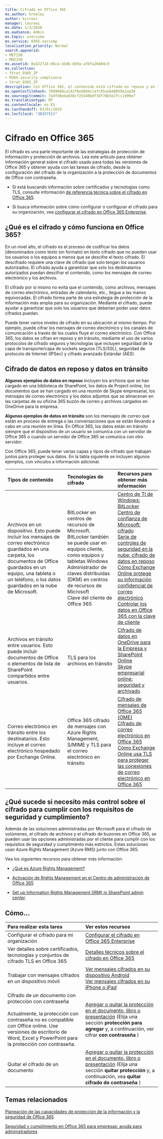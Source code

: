 ```yaml
---
title: Cifrado en Office 365
ms.author: krowley
author: kccross
manager: laurawi
ms.date: 1/3/2018
ms.audience: Admin
ms.topic: overview
ms.service: O365-seccomp
localization_priority: Normal
search.appverid:
- MET150
- MOE150
ms.assetid: 0a322724-08ca-43db-b69a-afbfa20484cd
ms.collection:
- Strat_O365_IP
- M365-security-compliance
- Strat_O365_IP
description: Con Office 365, el contenido está cifrado en reposo y en tránsito, usando el cifrado, los protocolos y las tecnologías más seguros disponibles. Obtenga información general sobre el cifrado en Office 365.
ms.openlocfilehash: 7099609ca142f6ed094ccafc95aab48059a1aa36
ms.sourcegitcommit: 7adfd8eda038cf25449bdf3df78b5e2fcc1999e7
ms.translationtype: MT
ms.contentlocale: es-ES
ms.lasthandoff: 03/01/2019
ms.locfileid: "30357511"
---
```

# <a name="encryption-in-office-365"></a>Cifrado en Office 365

El cifrado es una parte importante de las estrategias de protección de información y protección de archivos. Lea este artículo para obtener información general sobre el cifrado usado para todas las versiones de Office 365 y obtener ayuda con las tareas de cifrado, desde la configuración del cifrado de la organización a la protección de documentos de Office con contraseña.
  
- Si está buscando información sobre certificados y tecnologías como TLS, consulte información [de referencia técnica sobre el cifrado en Office 365](technical-reference-details-about-encryption.md).

- Si busca información sobre cómo configurar o configurar el cifrado para su organización, vea [configurar el cifrado en Office 365 Enterprise](set-up-encryption.md).

## <a name="what-is-encryption-and-how-does-it-work-in-office-365"></a>¿Qué es el cifrado y cómo funciona en Office 365?

En un nivel alto, el cifrado es el proceso de codificar los datos (denominados como texto sin formato) en texto cifrado que no pueden usar los usuarios o los equipos a menos que se descifre el texto cifrado. El descifrado requiere una clave de cifrado que solo tengan los usuarios autorizados. El cifrado ayuda a garantizar que solo los destinatarios autorizados puedan descifrar el contenido, como los mensajes de correo electrónico y los archivos.
  
El cifrado por sí mismo no evita que el contenido, como archivos, mensajes de correo electrónico, entradas de calendario, etc., llegue a las manos equivocadas. El cifrado forma parte de una estrategia de protección de la información más amplia para su organización. Mediante el cifrado, puede ayudar a garantizar que solo los usuarios que deberían poder usar datos cifrados puedan.
  
Puede tener varios niveles de cifrado en su ubicación al mismo tiempo. Por ejemplo, puede cifrar los mensajes de correo electrónico y los canales de comunicación a través de los cuales fluye el correo electrónico. Con Office 365, los datos se cifran en reposo y en tránsito, mediante el uso de varios protocolos de cifrado seguros y tecnologías que incluyen seguridad de la capa de transporte/capa de sockets seguros (TLS/SSL), seguridad de protocolo de Internet (IPSec) y cifrado avanzado Estándar (AES).
  
## <a name="encryption-for-data-at-rest-and-data-in-transit"></a>Cifrado de datos en reposo y datos en tránsito

 **Algunos ejemplos de datos en reposo** incluyen los archivos que se han cargado en una biblioteca de SharePoint, los datos de Project online, los documentos que se han cargado en una reunión de Skype empresarial, los mensajes de correo electrónico y los datos adjuntos que se almacenan en las carpetas de su oficina 365 buzón de correo y archivos cargados en OneDrive para la empresa. 
  
 **Algunos ejemplos de datos en tránsito** son los mensajes de correo que están en proceso de entrega o las conversaciones que se están llevando a cabo en una reunión en línea. En Office 365, los datos están en tránsito siempre que el dispositivo de un usuario se comunica con un servidor de Office 365 o cuando un servidor de Office 365 se comunica con otro servidor. 
  
Con Office 365, puede tener varias capas y tipos de cifrado que trabajan juntos para proteger sus datos. En la tabla siguiente se incluyen algunos ejemplos, con vínculos a información adicional.
  
|**Tipos de contenido**|**Tecnologías de cifrado**|**Recursos para obtener más información**|
|:-----|:-----|:-----|
|Archivos en un dispositivo. Esto puede incluir los mensajes de correo electrónico guardados en una carpeta, los documentos de Office guardados en un equipo, una tableta o un teléfono, o los datos guardados en la nube de Microsoft.  <br/> |BitLocker en centros de recursos de Microsoft. BitLocker también se puede usar en equipos cliente, como equipos y tabletas Windows  <br/> Administrador de claves distribuidas (DKM) en centros de recursos de Microsoft  <br/> Clave del cliente de Office 365  <br/> |[Centro de TI de Windows: BitLocker](https://docs.microsoft.com/windows/device-security/bitlocker/bitlocker-overview) <br/> [Centro de confianza de Microsoft: cifrado](https://www.microsoft.com/en-us/TrustCenter/Security/Encryption) <br/> [Serie de controles de seguridad en la nube: cifrado de datos en reposo](https://blogs.microsoft.com/microsoftsecure/2015/09/10/cloud-security-controls-series-encrypting-data-at-rest) <br/> [Cómo Exchange Online protege su información confidencial de correo electrónico](exchange-online-secures-email-secrets.md) <br/> [Controlar los datos en Office 365 con la clave de cliente](controlling-your-data-using-customer-key.md) <br/> |
|Archivos en tránsito entre usuarios. Esto puede incluir documentos de Office o elementos de lista de SharePoint compartidos entre usuarios.  <br/> |TLS para los archivos en tránsito  <br/> |[Cifrado de datos en OneDrive para la Empresa y SharePoint Online](data-encryption-in-odb-and-spo.md) <br/> [Skype empresarial online: seguridad y archivado](https://technet.microsoft.com/library/skype-for-business-online-security-and-archiving.aspx) <br/> |
|Correo electrónico en tránsito entre los destinatarios. Esto incluye el correo electrónico hospedado por Exchange Online.  <br/> |Office 365 cifrado de mensajes con Azure Rights Management, S/MIME y TLS para el correo electrónico en tránsito  <br/> |[Cifrado de mensajes de Office 365 (OME)](ome.md) <br/> [Cifrado de correo electrónico en Office 365](email-encryption.md) <br/> [Cómo Exchange Online usa TLS para proteger las conexiones de correo electrónico en Office 365](exchange-online-uses-tls-to-secure-email-connections.md) <br/> |

## <a name="what-if-i-need-more-control-over-encryption-to-meet-security-and-compliance-requirements"></a>¿Qué sucede si necesito más control sobre el cifrado para cumplir con los requisitos de seguridad y cumplimiento?

Además de las soluciones administradas por Microsoft para el cifrado de volúmenes, el cifrado de archivos y el cifrado de buzones en Office 365, se pueden usar las opciones administradas por el cliente para cumplir con los requisitos de seguridad y cumplimiento más estrictos. Estas soluciones usan Azure Rights Management (Azure RMS) junto con Office 365.
  
Vea los siguientes recursos para obtener más información:
  
- [¿Qué es Azure Rights Management?](https://docs.microsoft.com/information-protection/understand-explore/what-is-azure-rms)

- [Activación de Rights Management en el Centro de administración de Office 365](https://support.office.com/article/5b6d3ac7-b1ac-428e-b03e-50e882f85a6e)

- [Set up Information Rights Management (IRM) in SharePoint admin center](set-up-irm-in-sp-admin-center.md).

## <a name="how-do-i"></a>Cómo...

|**Para realizar esta tarea**|**Ver estos recursos**|
|:-----|:-----|
|Configurar el cifrado para mi organización  <br/> |[Configurar el cifrado en Office 365 Enterprise](set-up-encryption.md) <br/> |
|Ver detalles sobre certificados, tecnologías y conjuntos de cifrado TLS en Office 365  <br/> |[Detalles técnicos sobre el cifrado en Office 365](technical-reference-details-about-encryption.md) <br/> |
|Trabajar con mensajes cifrados en un dispositivo móvil  <br/> |[Ver mensajes cifrados en su dispositivo Android](https://support.office.com/article/83d60f17-2305-407a-a762-7d518401fdeb) <br/> [Ver mensajes cifrados en su iPhone o iPad](https://support.office.com/article/4d631321-0d26-4bcc-a483-d294dd0b1caf) <br/> |
|Cifrado de un documento con protección con contraseña  <br/><br/>  Actualmente, la protección con contraseña no es compatible con Office online. Use versiones de escritorio de Word, Excel y PowerPoint para la protección con contraseña.           |[Agregar o quitar la protección en el documento, libro o presentación](https://support.office.com/article/05084cc3-300d-4c1a-8416-38d3e37d6826) (Elija una sección **protección para agregar** y, a continuación, ver cifrar **con contraseña** )  <br/> |
|Quitar el cifrado de un documento  <br/> |[Agregar o quitar la protección en el documento, libro o presentación](https://support.office.com/article/05084cc3-300d-4c1a-8416-38d3e37d6826) (Elija una sección **quitar protección** y, a continuación, vea **quitar cifrado de contraseña** )  <br/> |

## <a name="related-topics"></a>Temas relacionados

[Planeación de las capacidades de protección de la información y la seguridad de Office 365](https://support.office.com/article/3d4ac4a1-3920-4ff9-918f-011f3ce60408)
  
[Seguridad y cumplimiento en Office 365 para empresas: ayuda para administradores](https://support.office.com/article/7fe448f7-49bd-4d3e-919d-0a6d1cf675bb)
  

